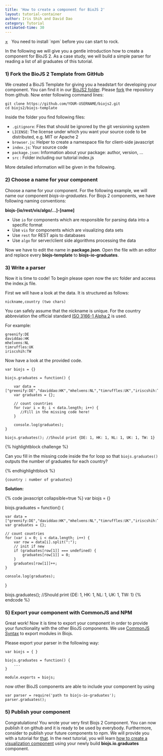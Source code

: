 ```yaml
---
title: 'How to create a component for BioJS 2'
layout: tutorial-container
author: Iris Shih and David Dao 
category: Tutorial
estimated-time: 30 
---
```


<div class="alert alert-info">
	<a href="#" class="close" data-dismiss="alert">&times;</a>
	<span class="glyphicon glyphicon-info-sign" style="font-size:22px"></span> &nbsp;
	You need to install `npm` before you can start to rock.
</div>

In the following we will give you a gentle introduction how to create a component for BioJS 2.
As a case study, we will build a simple parser for reading a list of all graduates of this tutorial.

### 1) Fork the BioJS 2 Template from GitHub

We created a BioJS Template for giving you a headstart for developing your component. 
You can find it in our [BioJS2 folder](https://github.com/biojs/biojs2). Please [fork](https://help.github.com/articles/fork-a-repo) the repository from github.
Now enter following command lines:

~~~
git clone https://github.com/YOUR-USERNAME/biojs2.git
cd biojs2/biojs-template
~~~

Inside the folder you find following files:

- `.gitignore`: Files that should be ignored by the git versioning system
- `LICENSE`: The license under which you want your source code to be distributed, e.g. MIT or Apache 2
- `browser.js`: Helper to create a namespace file for client-side javascript
- `index.js`: Your source code
- `package.json`: Information about your package: author, version, ...
- `src` : Folder including our tutorial index.js

More detailed information will be given in the following.

### 2) Choose a name for your component

Choose a name for your component. For the following example, we will name our component *biojs-io-graduates*.
For Biojs 2 components, we have following naming conventions:

__biojs-[io/rest/vis/algo/...]-[name]__

- Use `io` for components which are responsible for parsing data into a specific format
- Use `vis` for components which are visualizing data sets
- Use `rest` for REST apis to databases
- Use `algo` for server/client side algorithms processing the data

Now we have to edit the name in __package.json__.
Open the file with an editor and replace every __biojs-template__ to __biojs-io-graduates__.

### 3) Write a parser

Now it is time to code! 
To begin please open now the src folder and access the index.js file. 

First we will have a look at the data. 
It is structured as follows:

~~~
nickname,country (two chars)
~~~

You can safely assume that the nickname is unique.
For the country abbreviation the official standard [ISO 3166-1 Alpha 2](https://en.wikipedia.org/wiki/ISO_3166-1) is used.

For example:

~~~
greenify:DE
daviddao:HK
mhelvens:NL
timruffles:UK
iriscshih:TW
~~~

Now have a look at the provided code.

~~~
var biojs = {}

biojs.graduates = function() {

    var data = ["greenify:DE","daviddao:HK","mhelvens:NL","timruffles:UK","iriscshih:TW"];
    var graduates = {};

    // count countries
    for (var i = 0; i < data.length; i++) {
       //Fill in the missing code here!
    }

    console.log(graduates); 
}

biojs.graduates(); //Should print {DE: 1, HK: 1, NL: 1, UK: 1, TW: 1}
~~~



{% highlightblock challenge %}

Can you fill in the missing code inside the for loop so that `biojs.graduates()` outputs the number of graduates for each country?

{% endhighlightblock %}

~~~
{country : number of graduates} 
~~~


__Solution:__ 

{% code javascript collapsible=true %}
var biojs = {}

biojs.graduates = function() {

    var data = ["greenify:DE","daviddao:HK","mhelvens:NL","timruffles:UK","iriscshih:TW"];
    var graduates = {};

    // count countries
    for (var i = 0; i < data.length; i++) {
        var row = data[i].split(":"); 
        // init if new
        if (graduates[row[1]] === undefined) {
            graduates[row[1]] = 0;
        }
        graduates[row[1]]++;
    }

    console.log(graduates); 
}

biojs.graduates(); //Should print {DE: 1, HK: 1, NL: 1, UK: 1, TW: 1}
{% endcode %}

### 5) Export your component with CommonJS and NPM

Great work! Now it is time to export your component in order to provide your functionality with the other BioJS components.
We use [CommonJS Syntax](http://wiki.commonjs.org/wiki/Modules/1.1) to export modules in Biojs.

Please export your parser in the following way:

~~~
var biojs = { }

biojs.graduates = function() {
    ...
}

module.exports = biojs;
~~~

now other BioJS components are able to include your component by using

~~~
var parser = require('path to biojs-io-graduates');
parser.graduates();
~~~

### 5) Publish your component

<!--
Make sure, that in __package.json__ , the main attribute is set to the path of your main file.
Currently the default is __index.js__. Also edit the __npm run build-browser__ command, denoted in package.json by adjusting index.js to the path of your main file.

Also adjust your namespace defined in the __browser.js__ file to __biojs.io.graduates__ .
Now you are ready to publish your component in npm. Adjust your keywords and author information in package.json. 
They will be used by npm to display information about your component. Now type into the console:

~~~
//First login or create a new account with following command
npm adduser 
//Now it is time to publish!
npm publish
~~~

TODO: Hmm they shouldn't publish their dummy package on npm.
TODO: publish the dummy component so people don't have to use it.

Normally you would now publish your package to npm and github.

**TODO** Here we only show you how to publish it to github.
-->

Congratulations! You wrote your very first Biojs 2 Component. You can now publish it on github and it is ready to be used by everybody. Furthermore, consider to publish your future components to npm. We will provide you with a tutorial for [that]().
In the next tutorial, you will learn [how to create a visualization component](howToCreateVis.html) using your newly build __biojs.io.graduates__ component.
